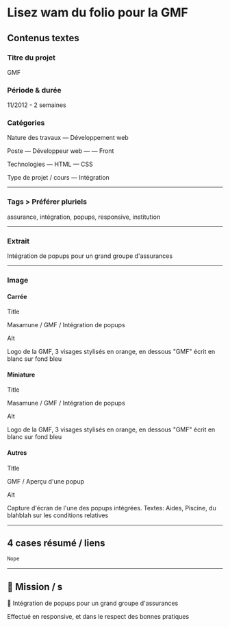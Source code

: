 # Lisez wam du folio pour la GMF

## Contenus textes

### Titre du projet

GMF

### Période & durée

11/2012 - 2 semaines

### Catégories

Nature des travaux
— Développement web

Poste
— Développeur web
— — Front

Technologies
— HTML
— CSS

Type de projet / cours
— Intégration

---

### Tags > Préférer pluriels

assurance, intégration, popups, responsive, institution

---

### Extrait

Intégration de popups pour un grand groupe d'assurances

---

### Image

#### Carrée

Title

Masamune / GMF / Intégration de popups

Alt

Logo de la GMF, 3 visages stylisés en orange, en dessous "GMF" écrit en blanc sur fond bleu

#### Miniature

Title

Masamune / GMF / Intégration de popups

Alt

Logo de la GMF, 3 visages stylisés en orange, en dessous "GMF" écrit en blanc sur fond bleu

#### Autres

Title

GMF / Aperçu d'une popup

Alt

Capture d'écran de l'une des popups intégrées. Textes: Aides, Piscine, du blahblah sur les conditions relatives

---

## 4 cases résumé / liens

```html
Nope
```

---

## 🎯 Mission / s

👔 Intégration de popups pour un grand groupe d'assurances

Effectué en responsive, et dans le respect des bonnes pratiques
